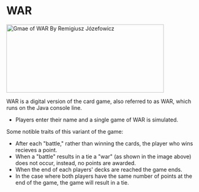 # WAR

<img src="https://upload.wikimedia.org/wikipedia/commons/1/13/Wojna_gra_karciana.jpg"
     alt="Gmae of WAR By Remigiusz Józefowicz" width="411" height="178">

WAR is a digital version of the card game, also referred to as WAR, which runs on the Java console line.

* Players enter their name and a single game of WAR is simulated.

Some notible traits of this variant of the game:
* After each "battle," rather than winning the cards, the player who wins recieves a point.
* When a "battle" results in a tie a "war" (as shown in the image above) does not occur, instead, no points are awarded.
* When the end of each players' decks are reached the game ends.
* In the case where both players have the same number of points at the end of the game, the game will result in a tie. 
